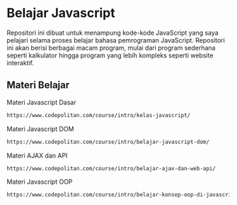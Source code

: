 # Belajar Javascript

Repositori ini dibuat untuk menampung kode-kode JavaScript yang saya pelajari selama proses belajar bahasa pemrograman JavaScript. Repositori ini akan berisi berbagai macam program, mulai dari program sederhana seperti kalkulator hingga program yang lebih kompleks seperti website interaktif.

## Materi Belajar

Materi Javascript Dasar
```bash
https://www.codepolitan.com/course/intro/kelas-javascript/
```

Materi Javascript DOM
```bash
https://www.codepolitan.com/course/intro/belajar-javascript-dom/
```

Materi AJAX dan API
```bash
https://www.codepolitan.com/course/intro/belajar-ajax-dan-web-api/
```

Materi Javascript OOP
```bash
https://www.codepolitan.com/course/intro/belajar-konsep-oop-di-javascript/
```
